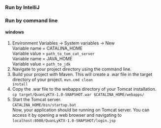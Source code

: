 ### Run by IntelliJ

### Run by command line

#### windows

1. Environment Variables -> System variables -> New <br>
  Variable name = CATALINA_HOME <br>
  Variable value = `path_to_tom_cat_server` <br>
  Variable name = JAVA_HOME <br>
  Variable value = `path_to_jdk` <br>
2. Navigate to your project directory using the command line.
3. Build your project with Maven. This will create a .war file in the target directory of your project.
  <code>mvn.cmd clean install</code>
4. Copy the .war file to the webapps directory of your Tomcat installation. <br>
`cp target/QuanLyKTX-1.0-SNAPSHOT.war $CATALINA_HOME/webapps/`
5. Start the Tomcat server. <br>
 `CATALINA_HOME/bin/startup.bat` <br>
Now, your application should be running on Tomcat server. You can access it by opening a web browser and navigating to <br>
`localhost:8080/QuanLyKTX-1.0-SNAPSHOT/login.jsp`
